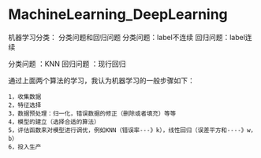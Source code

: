 # MachineLearning_DeepLearning


机器学习分类：
	分类问题和回归问题
		分类问题：label不连续
		回归问题：label连续

分类问题
	：KNN
回归问题
	：现行回归

通过上面两个算法的学习，我认为机器学习的一般步骤如下：

	1，收集数据
	2，特征选择
	3，数据预处理：归一化，错误数据的修正（删除或者填充）等等
	4，模型的建立（选择合适的算法）
	5，评估函数来对模型进行调优，例如KNN（错误率---》k），线性回归（误差平方和----》w，b）
	6，投入生产




	

